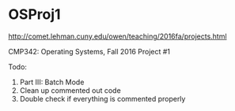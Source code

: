 # OSProj1
http://comet.lehman.cuny.edu/owen/teaching/2016fa/projects.html

CMP342: Operating Systems, Fall 2016
Project #1

Todo:

1) Part III: Batch Mode
2) Clean up commented out code
3) Double check if everything is commented properly 

